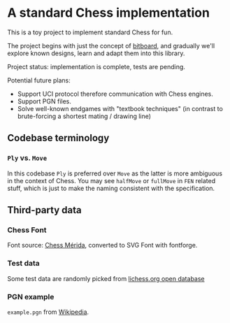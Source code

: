# A standard Chess implementation

This is a toy project to implement standard Chess for fun.

The project begins with just the concept of [bitboard](https://en.wikipedia.org/wiki/Bitboard#Standard),
and gradually we'll explore known designs, learn and adapt them into this library.

Project status: implementation is complete, tests are pending.

Potential future plans:

- Support UCI protocol therefore communication with Chess engines.
- Support PGN files.
- Solve well-known endgames with "textbook techniques" (in contrast to brute-forcing a shortest mating / drawing line)


## Codebase terminology

### `Ply` vs. `Move`

In this codebase `Ply` is preferred over `Move` as the latter is more ambiguous in the context of Chess.
You may see `halfMove` or `fullMove` in `FEN` related stuff, which is just to make the naming
consistent with the specification.

## Third-party data

### Chess Font

Font source: [Chess Mérida](http://www.enpassant.dk/chess/fonteng.htm),
converted to SVG Font with fontforge.

### Test data

Some test data are randomly picked from [lichess.org open database](https://database.lichess.org/)

### PGN example

`example.pgn` from [Wikipedia](https://en.wikipedia.org/wiki/Portable_Game_Notation#Example).
